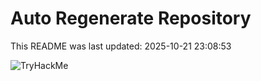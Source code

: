 # Auto Regenerate Repository

This README was last updated: 2025-10-21 23:08:53

 ![TryHackMe](https://tryhackme.com/badge/533634)